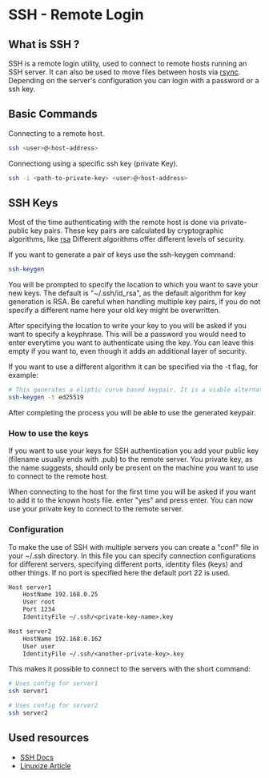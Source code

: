[description]: <> (Secure Shell, remote login client)
[preservedKeywords]: <> (ssh, ssh-keygen, rsa, OpenSSH)

# SSH - Remote Login
## What is SSH ?
SSH is a remote login utility, used to connect to remote hosts running an SSH server.
It can also be used to move files between hosts via [rsync](https://linux.die.net/man/1/rsync).
Depending on the server's configuration you can login with a password or a ssh key.

## Basic Commands

Connecting to a remote host.
```sh
ssh <user>@<host-address>
```

Connectiong using a specific ssh key (private Key).
```sh
ssh -i <path-to-private-key> <user>@<host-address>
```

## SSH Keys
Most of the time authenticating with the remote host is done via private-public key pairs.
These key pairs are calculated by cryptographic algorithms, like [rsa](https://en.wikipedia.org/wiki/RSA_(cryptosystem))
Different algorithms offer different levels of security.


If you want to generate a pair of keys use the ssh-keygen command:
```sh
ssh-keygen
```

You will be prompted to specify the location to which you want to save your new keys.
The default is "~/.ssh/id_rsa", as the default algorithm for key generation is RSA.
Be careful when handling multiple key pairs, if you do not specify a different name here your old key
might be overwritten.

After specifying the location to write your key to you will be asked if you want to specify a keyphrase.
This will be a password you would need to enter everytime you want to authenticate using the key.
You can leave this empty if you want to, even though it adds an additional layer of security.

If you want to use a different algorithm it can be specified via the -t flag, for example:
```sh 
# This generates a eliptic curve based keypair. It is a viable alternative to RSA.
ssh-keygen -t ed25519
```
After completing the process you will be able to use the generated keypair.

### How to use the keys

If you want to use your keys for SSH authentication you add your public key (filename usually ends with .pub)
to the remote server.
You private key, as the name suggests, should only be present on the machine you want to use to connect to
the remote host.

When connecting to the host for the first time you will be asked if you want to add it to the known hosts file.
enter "yes" and press enter. You can now use your private key to connect to the remote server.

### Configuration

To make the use of SSH with multiple servers you can create a "conf" file in your ~/.ssh directory.
In this file you can specify connection configurations for different servers, specifying different ports,
identity files (keys) and other things.
If no port is specified here the default port 22 is used.

```txt
Host server1
    HostName 192.168.0.25
    User root
    Port 1234
    IdentityFile ~/.ssh/<private-key-name>.key

Host server2
    HostName 192.168.0.162
    User user
    IdentityFile ~/.ssh/<another-private-key>.key
```

This makes it possible to connect to the servers with the short command:
```sh
# Uses config for server1
ssh server1

# Uses config for server2
ssh server2

```

## Used resources
- [SSH Docs](https://man7.org/linux/man-pages/man1/ssh.1.html)
- [Linuxize Article](https://linuxize.com/post/using-the-ssh-config-file/)
